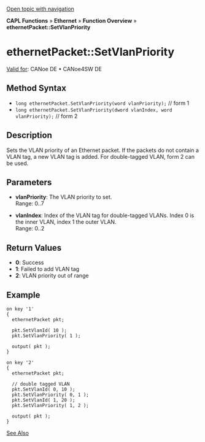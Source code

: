[Open topic with navigation](../../../../../CANoeDEFamily.htm#Topics/CAPLFunctions/IP/Methods/CAPLfunctionSetVlanPriority.md)

**CAPL Functions** » **Ethernet** » **Function Overview** » **ethernetPacket::SetVlanPriority**

# ethernetPacket::SetVlanPriority

[Valid for](../../../Shared/FeatureAvailability.md): CANoe DE • CANoe4SW DE

## Method Syntax

- `long ethernetPacket.SetVlanPriority(word vlanPriority);` // form 1
- `long ethernetPacket.SetVlanPriority(dword vlanIndex, word vlanPriority);` // form 2

## Description

Sets the VLAN priority of an Ethernet packet. If the packets do not contain a VLAN tag, a new VLAN tag is added. For double-tagged VLAN, form 2 can be used.

## Parameters

- **vlanPriority**: The VLAN priority to set.  
  Range: 0..7

- **vlanIndex**: Index of the VLAN tag for double-tagged VLANs. Index 0 is the inner VLAN, index 1 the outer VLAN.  
  Range: 0..2

## Return Values

- **0**: Success
- **1**: Failed to add VLAN tag
- **2**: VLAN priority out of range

## Example

```plaintext
on key '1'
{
  ethernetPacket pkt;

  pkt.SetVlanId( 10 );
  pkt.SetVlanPriority( 1 );

  output( pkt );
}

on key '2'
{
  ethernetPacket pkt;

  // double tagged VLAN
  pkt.SetVlanId( 0, 10 );
  pkt.SetVlanPriority( 0, 1 );
  pkt.SetVlanId( 1, 20 );
  pkt.SetVlanPriority( 1, 2 );

  output( pkt );
}
```

[See Also](javascript:void(0);)
